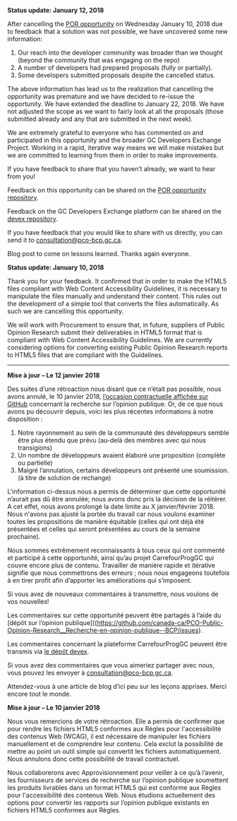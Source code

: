 **Status update:  January 12, 2018**

After cancelling the [POR opportunity](https://beta.gcdevexchange.org/opportunities/opp-create-accessible-copies-of-reports-and-summary-tables----cr-er-des-copies-accessibles-des-rapports-et-des-tableaux-sommaires) on Wednesday January 10, 2018 due to feedback that a solution was not possible, we have uncovered some new information:
  
1. Our reach into the developer community was broader than we thought (beyond the community that was engaging on the repo)
2. A number of developers had prepared proposals (fully or partially). 
3. Some developers submitted proposals despite the cancelled status.
 
The above information has lead us to the realization that cancelling the opportunity was premature and we have decided to re-issue the opportunity.  We have extended the deadline to January 22, 2018. We have not adjusted the scope as we want to fairly look at all the proposals (those submitted already and any that are submitted in the next week).
 
We are extremely grateful to everyone who has commented on and participated in this opportunity and the broader GC Developers Exchange Project.  Working in a rapid, iterative way means we will make mistakes but we are committed to learning from them in order to make improvements.
 
If you have feedback to share that you haven’t already, we want to hear from you!  

Feedback on this opportunity can be shared on the [POR opportunity repository](https://github.com/canada-ca/PCO-Public-Opinion-Research__Recherche-en-opinion-publique--BCP/issues).  

Feedback on the GC Developers Exchange platform can be shared on the [devex repository](https://github.com/canada-ca/devex/issues).  
 
If you have feedback that you would like to share with us directly, you can send it to consultation@pco-bcp.gc.ca.
 
Blog post to come on lessons learned.  Thanks again everyone.
 
 

**Status update:  January 10, 2018**

Thank you for your feedback. It confirmed that in order to make the HTML5 files compliant with Web Content Accessibility Guidelines, it is necessary to manipulate the files manually and understand their content. This rules out the development of a simple tool that converts the files automatically.  As such we are cancelling this opportunity.

We will work with Procurement to ensure that, in future, suppliers of Public Opinion Research submit their deliverables in HTML5 format that is compliant with Web Content Accessibility Guidelines. We are currently considering options for converting existing Public Opinion Research reports to HTML5 files that are compliant with the Guidelines.

-----

**Mise à jour – Le 12 janvier 2018**
 
Des suites d’une rétroaction nous disant que ce n’était pas possible, nous avons annulé, le 10 janvier 2018, [l’occasion contractuelle affichée sur GitHub](https://beta.carrefourproggc.org/opportunities/opp-create-accessible-copies-of-reports-and-summary-tables----cr-er-des-copies-accessibles-des-rapports-et-des-tableaux-sommaires) concernant la recherche sur l’opinion publique. Or, de ce que nous avons pu découvrir depuis, voici les plus récentes informations à notre disposition :
 
1. Notre rayonnement au sein de la communauté des développeurs semble être plus étendu que prévu (au-delà des membres avec qui nous transigions)
2. Un nombre de développeurs avaient élaboré une proposition (complète ou partielle) 
3. Malgré l’annulation, certains développeurs ont présenté une soumission. (à titre de solution de rechange)
 
L'information ci-dessus nous a permis de déterminer que cette opportunité n’aurait pas dû être annulée; nous avons donc pris la décision de la réitérer. A cet effet, nous avons prolongé la date limite au X janvier/février 2018. Nous n'avons pas ajusté la portée du travail car nous voulons examiner toutes les propositions de manière équitable (celles qui ont déjà été présentées et celles qui seront présentées au cours de la semaine prochaine).

Nous sommes extrêmement reconnaissants à tous ceux qui ont commenté et participé à cette opportunité, ainsi qu’au projet CarrefourProgGC qui couvre encore plus de contenu. Travailler de manière rapide et itérative signifie que nous commettrons des erreurs ; nous nous engageons toutefois à en tirer profit afin d’apporter les améliorations qui s’imposent.
 
Si vous avez de nouveaux commentaires à transmettre, nous voulons de vos nouvelles!

Les commentaires sur cette opportunité peuvent être partagés à l’aide du [dépôt sur l’opinion publique]((https://github.com/canada-ca/PCO-Public-Opinion-Research__Recherche-en-opinion-publique--BCP/issues). 

Les commentaires concernant la plateforme CarrefourProgGC peuvent être transmis via [le dépôt devex](https://github.com/canada-ca/devex/issues). 

Si vous avez des commentaires que vous aimeriez partager avec nous, vous pouvez les envoyer à consultation@pco-bcp.gc.ca.

Attendez-vous à une article de blog d’ici peu sur les leçons apprises. Merci encore tout le monde.



**Mise à jour – Le 10 janvier 2018**

Nous vous remercions de votre rétroaction. Elle a permis de confirmer que pour rendre les fichiers HTML5 conformes aux Règles pour l'accessibilité des contenus Web (WCAG), il est nécessaire de manipuler les fichiers manuellement et de comprendre leur contenu. Cela exclut la possibilité de mettre au point un outil simple qui convertit les fichiers automatiquement. Nous annulons donc cette possibilité de travail contractuel. 

Nous collaborerons avec Approvisionnement pour veiller à ce qu’à l’avenir, les fournisseurs de services de recherche sur l’opinion publique soumettent les produits livrables dans un format HTML5 qui est conforme aux Règles pour l'accessibilité des contenus Web. Nous étudions actuellement des options pour convertir les rapports sur l’opinion publique existants en fichiers HTML5 conformes aux Règles.

